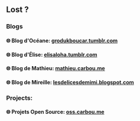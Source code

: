 ## Lost ?

### Blogs

#### 🌐 Blog d'Océane: [grodukboucar.tumblr.com](https://grodukboucar.tumblr.com/)

#### 🌐 Blog d'Élise: [elisaloha.tumblr.com](https://elisaloha.tumblr.com/)

#### 🌐 Blog de Mathieu: [mathieu.carbou.me](https://mathieu.carbou.me)

#### 🌐 Blog de Mireille: [lesdelicesdemimi.blogspot.com](https://lesdelicesdemimi.blogspot.com/)

### Projects:

#### 🌐 Projets Open Source: [oss.carbou.me](https://oss.carbou.me/)
